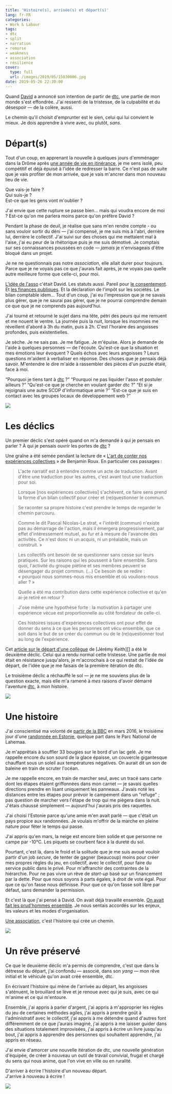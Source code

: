 ```yaml
---
title: 'Histoire(s), arrivée(s) et départ(s)'
lang: fr-FR
categories:
- Work & Labour
tags:
- dtc
- split
- narration
- remorse
- weakness
- association
- résilience
cover:
  type: full
  url: /images/2019/05/15030006.jpg
date: 2019-05-26 22:30:00
---
```


Quand [David][] a annoncé son intention de partir de [dtc][], une partie de mon monde s'est effondrée. J'ai ressenti de la tristesse, de la culpabilité et du désespoir — de la colère, aussi.

Le chemin qu'il choisit d'emprunter est le sien, celui qui lui convient le mieux. Je dois apprendre à vivre avec, ou plutôt, _sans_.

<!--more-->

# Départ(s)

Tout d'un coup, en apprenant la nouvelle à quelques jours d'emménager dans la Drôme après [une année de vie en itinérance](http://estcequecestdutravail.xyz), je me sens isolé, peu compétitif et déjà épuisé à l'idée de redresser la barre. Ce n'est pas de suite que je vais profiter de mon arrivée, que je vais m'ancrer dans mon nouveau lieu de vie.

Que vais-je faire ?<br>
Qui suis-je ?<br>
Est-ce que les gens vont m'oublier ?

J'ai envie que cette rupture se passe bien… mais qui voudra encore de moi ?
Est-ce qu'on me parlera moins parce qu'on préfère David ?

Pendant la phase de deuil, je réalise que sans m'en rendre compte - ou sans vouloir sortir du déni — j'ai compensé, je me suis mis à l'abri, derrière lui, derrière le collectif.
J'ai suivi sur des choses qui me mettaient mal à l'aise, j'ai eu peur de la rhétorique puis je me suis démotivé. Je comptais sur ses connaissances poussées en code — _jamais_ je n'envisageais d'être bloqué dans un projet.

Je ne ne questionnais pas notre _association_, elle allait durer pour toujours. Parce que je ne voyais pas ce que j'aurais fait après, je ne voyais pas quelle autre meilleure forme que celle-ci, pour moi.

[L'idée de l'asso][association] c'était David. Les statuts aussi. Pareil pour [le consentement][consent]. Et [les finances publiques][france-fi]. Et la déclaration de l'impôt sur les sociétés. Le bilan comptable idem… Tout d'un coup, j'ai eu l'impression que je ne savais plus gérer, que je ne saurai pas gérer, que je ne pourrai comprendre demain ce que que je ne comprends pas aujourd'hui.

J'ai tourné et retourné le sujet dans ma tête, pétri des peurs qui me remuent et me nouent le ventre. La journée puis la nuit, lorsque les insomnies me réveillent d'abord à 3h du matin, puis à 2h. C'est l'horaire des angoisses profondes, puis existentielles.

Je sèche. Je ne sais pas. Je me fatigue. Je m'épuise. Alors je demande de l'aide à quelques personnes — de l'écoute. Qu'est-ce que la situation et mes émotions leur évoquent ? Quels échos avec leurs angoisses ? Leurs questions m'aident à verbaliser en réponse. Des choses que je pensais déjà savoir. M'entendre le dire m'aide à rassembler des pièces d'un puzzle étalé, face à moi.

<q>Pourquoi je tiens tant à [dtc][] ?</q>
<q>Pourquoi ne pas liquider l'asso et postuler ailleurs ?</q>
<q>Qu'est-ce que je cherche en voulant garder dtc ?</q>
<q>Et si je rejoignais une autre SCOP d'informatique amie ?</q>
<q>Est-ce que je suis en contact avec les groupes locaux de développement web ?</q>

![](/images/2019/05/15030004.jpg)

# Les déclics

Un premier déclic s'est opéré quand on m'a demandé à qui je pensais en parler ? À qui je pensais ouvrir les portes de [dtc][] ?

Une graîne a été semée pendant la lecture de « [L'art de conter nos expériences collectives][conter-experiences] » de Benjamin Roux. En particulier ces passages :

> L'acte narratif est à entendre comme un acte de traduction.
> Avant d'être une traduction pour les autres, c'est avant tout une traduction pour soi.

> Lorsque [nos expériences collectives] s'achèvent, ce faire sens prend la forme d'un bilan collectif pour créer et (re)questionner le commun.

> Se raconter sa propre histoire c'est prendre le temps de regarder le chemin parcouru.

> Comme le dit Pascal Nicolas-Le strat, « l'intérêt (commun) n'existe pas au démarrage de l'action, mais il émergera progressivement, par effet d'intéressement mutuel, au fur et à mesure de l'avancée des activités. Ce n'est donc ni un acquis, ni un préalable, mais un construit. »

> Les collectifs ont besoin de se questionner sans cesse sur leurs pratiques. Sur les raisons qui les poussent à faire ensemble. Sans quoi, l'activité du groupe piétine et ses membres peuvent se désengager du projet commun.
> (…)
> Ce besoin de se redire : « pourquoi nous sommes-nous mis ensemble et où voulions-nous aller ? »

> Quelle a été ma contribution dans cette expérience collective et qu'en ai-je retiré en retour ?

> J'ose même une hypothèse forte : la motivation à partager une expérience vécue est proportionnelle au côté fondateur de celle-ci.

> Ces histoires issues d'expériences collectives ont pour effet de donner du sens à ce que les personnes ont vécu ensemble, que ce soit dans le but de se créer du commun ou de le (re)questionner tout au long de l'expérience.

Cet [article sur le départ d'une collègue](https://adactio.com/journal/15126) de [Jérémy Keith][] a été le deuxième déclic. Celui qui a rendu normal cette tristesse. Une partie de moi était en résistance jusqu'alors, je m'accrochais à ce qui restait de l'idée de départ, de l'idée que je me faisais de la première itération de dtc.

Le troisième déclic a réchauffé le sol — je ne me souviens plus de la question exacte, mais elle m'a ramené à _mes_ raisons d'avoir démarré l'aventure [dtc][], à _mon_ histoire.

![](/images/2019/05/15030005.jpg)

# Une histoire

J'ai conscientisé ma volonté de [partir de la BBC][bye-bye-chaps] en mars 2016, le troisième jour d'une [randonnée en Estonie][estonie], quelque part dans le Parc National de Lahemaa.

Je m'apprêtais à souffler 33 bougies sur le bord d'un lac gelé. Je me rappelle encore du son sourd de la glace épaisse, un couvercle gigantesque chauffant sous un soleil aux températures négatives. On aurait dit un son de baleine en train de scruter l'océan.

Je me rappelle encore, en train de marcher seul, avec un tracé sans carte dont les étapes étaient griffonnées dans mon carnet — je savais quelles directions prendre en lisant uniquement les panneaux. J'avais noté les distances entre les étapes pour prévoir le campement dans un "refuge" ; pas question de marcher vers l'étape de trop qui me piègera dans la nuit. J'étais chaussé simplement — aujourd'hui j'aurais pris des raquettes.

J'ai choisi l'Estonie parce qu'une amie m'en avait parlé — que c'était un pays propice aux randonnées. Je voulais m'offrir de la marche en pleine nature pour fêter le temps qui passe.

J'ai appris qu'en mars, la neige est encore bien solide et que personne ne campe par -10°C. Les piquets se courbent face à la dureté du sol.

Pourtant, c'est là, dans le froid et la solitude que je me suis avoué vouloir partir d'un job _secure_, de tenter de gagner (beaucoup) moins pour créer mes propres règles du jeu, en collectif, avec le collectif, pour faire du service public dans le privé. Pour m'affranchir des contraintes de la hiérarchie. Pour ne pas vivre un rêve de _start-up_ basé sur un financement par la dette. Pour que nous soyons à parts égales, à droit de vote égal. Pour que ce qu'on fasse nous définisse. Pour que ce qu'on fasse soit libre par défaut, sans demander la permission.

Et c'est là que j'ai pensé à David. On avait déjà travaillé ensemble. [On avait fait les prud'hommes ensemble](https://www.youtube.com/watch?v=NVpH1w_aSUk). Je nous sentais accordés sur les enjeux, les valeurs et les modes d'organisation.

[Une association][association], c'est l'histoire qui crée un chemin.

![](/images/2019/05/15030008.jpg)

# Un rêve préservé

Ce que le deuxième déclic m'a permis de comprendre, c'est que dans la détresse du départ, j'ai confondu — associé, dans son _yang_ — mon rêve initial et le véhicule qu'on avait créé ensemble, dtc.

En écrivant l'histoire qui mène de l'arrivée au départ, les angoisses s'aténuent, le brouillard se lève et je renoue avec qui je suis, avec ce qui m'anime et ce qui m'entoure.

Ensemble, j'ai appris à parler d'argent, j'ai appris à m'approprier les règles du jeu de certaines méthodes agiles, j'ai appris à prendre goût à l'administratif avec le collectif, j'ai appris à me détendre quand d'autres font différemment de ce que j'aurais imaginé, j'ai appris à me laisser guider dans des situations totalement improvisées, j'ai appris à écrire un livre jusqu'au bout, j'ai appris à apprendre des personnes qui souhaitent apprendre, j'ai appris en réseau.

J'ai envie d'amorcer une nouvelle itération de dtc, une nouvelle génération d'équipée, de créer à nouveau un outil de travail convivial, frugal et chargé du sens qui nous anime, que l'on vive en ville ou en ruralité.

D'arriver à écrire l'histoire d'un nouveau départ.<br>
J'arrive à nouveau à écrire !

![](/images/2019/05/34220007.jpg)

[David]: https://davidbruant.github.io/writings/
[dtc]: https://dtc-innovation.org
[conter-experiences]: /reading-notes/conter-experiences-collectives/
[bye-bye-chaps]: /2016/bbc/
[estonie]: /photography/2016/estonia/
[association]: https://dtc-innovation.org/writings/2017/une-association
[islande]: /2012/anatomie-sauvetage-en-montagnes-islandaises/
[écouter]: /2019/ralentir-se-taire-et-ecouter/
[itinérance]: https://estcequecestdutravail.xyz/journal/
[bec-hellouin]: /photography/2015/ferme-du-bec-hellouin/
[consent]: https://github.com/dtc-innovation/dtc-innovation.org/pull/42
[france-fi]: https://www.gironde.fr/un-budget-au-service-des-solidarites-humaine-et-territoriale
[Jeremy Keith]: https://adactio.com
